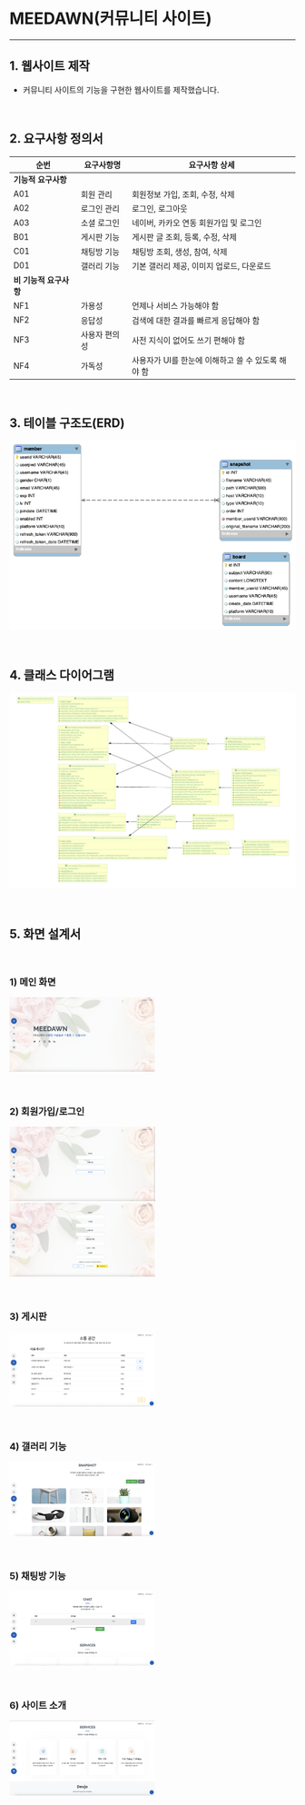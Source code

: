 # MEEDAWN(커뮤니티 사이트)

<hr/>

## 1. 웹사이트 제작

* 커뮤니티 사이트의 기능을 구현한 웹사이트를 제작했습니다.

​                  

## 2. 요구사항 정의서

| **순번**                | **요구사항명** | **요구사항  상세**                                 |
| ----------------------- | -------------- | -------------------------------------------------- |
| **기능적 요구사항**     |                |                                                    |
| A01                     | 회원 관리      | 회원정보 가입, 조회, 수정, 삭제                    |
| A02                     | 로그인 관리    | 로그인, 로그아웃                                   |
| A03                     | 소셜 로그인    | 네이버, 카카오 연동 회원가입 및 로그인             |
| B01                     | 게시판 기능    | 게시판 글 조회, 등록, 수정, 삭제                   |
| C01                     | 채팅방 기능    | 채팅방 조회, 생성, 참여, 삭제                      |
| D01                     | 갤러리 기능    | 기본 갤러리 제공, 이미지 업로드, 다운로드          |
| **비  기능적 요구사항** |                |                                                    |
| NF1                     | 가용성         | 언제나 서비스 가능해야 함                          |
| NF2                     | 응답성         | 검색에 대한 결과를 빠르게 응답해야 함              |
| NF3                     | 사용자 편의성  | 사전 지식이 없어도 쓰기 편해야 함                  |
| NF4                     | 가독성         | 사용자가 UI를 한눈에 이해하고 쓸 수 있도록 해야 함 |

​               

## 3. 테이블 구조도(ERD)

<img src="readMe.assets/image-20220624143022065.png" alt="image-20220624143022065"  />

​                  

## 4. 클래스 다이어그램

![image-20220625142438246](readMe.assets/image-20220625142438246.png)

​                                

## 5. 화면 설계서

​               

 ### 1) 메인 화면

<img src="readMe.assets/image-20220625141523995.png" alt="image-20220625141523995" style="zoom: 25%;" />

​                                  

### 2) 회원가입/로그인

<img src="readMe.assets/image-20220625141613849.png" alt="image-20220625141613849" style="zoom:25%;" />

<img src="readMe.assets/image-20220625141633282.png" alt="image-20220625141633282" style="zoom:25%;" />

​              

### 3) 게시판

<img src="readMe.assets/image-20220625141835580.png" alt="image-20220625141835580" style="zoom:25%;" />

​             

### 4) 갤러리 기능

<img src="readMe.assets/image-20220625141916401.png" alt="image-20220625141916401" style="zoom:25%;" />

​                

### 5) 채팅방 기능

<img src="readMe.assets/image-20220625141945278.png" alt="image-20220625141945278" style="zoom:25%;" />

​                         

### 6) 사이트 소개

<img src="readMe.assets/image-20220625142037760.png" alt="image-20220625142037760" style="zoom:25%;" />
